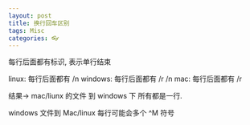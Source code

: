 ```yaml
---
layout: post
title: 换行回车区别
tags: Misc
categories: 👓
---
```



每行后面都有标识, 表示单行结束

linux: 每行后面都有 /n
windows: 每行后面都有 /r /n
mac: 每行后面都有 /r

结果→ mac/liunx 的文件 到 windows 下 所有都是一行.

windows 文件到 Mac/linux  每行可能会多个 ^M 符号


 


